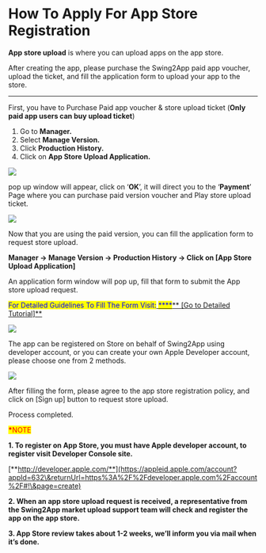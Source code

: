 # How To Apply For App Store Registration

**App store upload** is where you can upload apps on the app store.

After creating the app, please purchase the Swing2App paid app voucher, upload the ticket, and fill the application form to upload your app to the store. &#x20;

***

First, you have to Purchase Paid app voucher & store upload ticket (**Only paid app users can buy upload ticket**) &#x20;

1. Go to **Manager.**
2. Select **Manage Version.**
3. Click **Production History.**
4. Click on **App Store Upload Application.**

![](https://support.swing2app.com/wp-content/uploads/2020/02/ios\_up.png)

pop up window will appear, click on ‘**OK**’, it will direct you to the ‘**Payment**’ Page where you can purchase paid version voucher and Play store upload ticket.

![](https://support.swing2app.com/wp-content/uploads/2020/02/basic\_pay.png)

Now that you are using the paid version, you can fill the application form to request store upload.

**Manager -> Manage Version -> Production History -> Click on \[App Store Upload Application]**&#x20;

An application form window will pop up, fill that form to submit the App store upload request.&#x20;

<mark style="color:blue;">For Detailed Guidelines To Fill The Form Visit:</mark>[ <mark style="color:blue;">****</mark>** \[Go to Detailed Tutorial\]**](../appmanage/version/appstore-upload.md)

![](https://support.swing2app.com/wp-content/uploads/2020/02/s14.png)

The app can be registered on Store on behalf of Swing2App using developer account, or you can create your own Apple Developer account, please choose one from 2 methods. &#x20;

![](https://support.swing2app.com/wp-content/uploads/2020/02/s15.png)

After filling the form, please agree to the app store registration policy, and click on \[Sign up] button to request store upload. &#x20;

Process completed.

<mark style="color:red;">**\***</mark><mark style="color:red;">NOTE</mark>

**1. To register on App Store, you must have Apple developer account, to register visit Developer Console site.**

[**http://developer.apple.com/**](https://appleid.apple.com/account?appId=632\&returnUrl=https%3A%2F%2Fdeveloper.apple.com%2Faccount%2F#!\&page=create)

**2. When an app store upload request is received, a representative from the Swing2App market upload support team will check and register the app on the app store.**&#x20;

**3. App Store review takes about 1-2 weeks, we’ll inform you via mail when it’s done.**&#x20;
